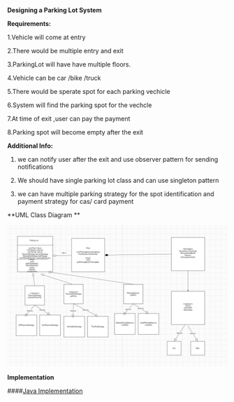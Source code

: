 **Designing a Parking Lot System**

**Requirements:**

1.Vehicle will come at entry 

2.There would be multiple entry and exit

3.ParkingLot will have have multiple floors.

4.Vehicle can be car \/bike \/truck 

5.There would be sperate spot for each parking vechicle 

6.System will find the parking spot for the vechcle 

7.At time of exit ,user can pay the payment 

8.Parking spot will become empty after the exit 

**Additional Info:**
1. we can notify user after the exit and use observer pattern for sending notifications

2. We should have single parking lot class and can use singleton pattern 

3. we can have multiple parking strategy for the spot identification and payment strategy for cas/ card payment 

**UML Class Diagram **

![](../class-diagrams/parking-lot-class-diagram.jpeg)

**Implementation**

####[Java Implementation](../solutions/java/src/parking-lot-system/)

